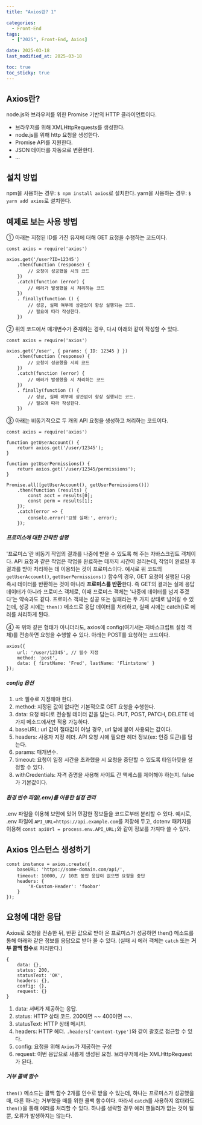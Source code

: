 ```yaml
---
title: "Axios란? 1"

categories:
  - Front-End
tags:
  - ["2025", Front-End, Axios]

date: 2025-03-18
last_modified_at: 2025-03-18

toc: true
toc_sticky: true
---
```


## Axios란?

node.js와 브라우저를 위한 Promise 기반의 HTTP 클라이언트이다.

- 브라우저를 위해 XMLHttpRequests를 생성한다.
- node.js를 위해 http 요청을 생성한다.
- Promise API를 지원한다.
- JSON 데이터를 자동으로 변환한다.
- ... 



## 설치 방법

npm을  사용하는 경우: `$ npm install axios`로 설치한다.
yarn을 사용하는 경우: `$ yarn add axios`로 설치한다.



## 예제로 보는 사용 방법   

① 아래는 지정된 ID를 가진 유저에 대해 GET 요청을 수행하는 코드이다.

```
const axios = require('axios')

axios.get('/user?ID=12345')
	.then(function (response) {
		// 요청이 성공했을 시의 코드
	})
	.catch(function (error) {
		// 에러가 발생했을 시 처리하는 코드
	})
	. finally(function () {
		// 성공, 실패 여부에 상관없이 항상 실행되는 코드.
		// 필요에 따라 작성한다.
	})
```


② 위의 코드에서 매개변수가 존재하는 경우, 다시 아래와 같이 작성할 수 있다.

```
const axios = require('axios')

axios.get('/user', { params: { ID: 12345 } })
	.then(function (response) {
		// 요청이 성공했을 시의 코드
	})
	.catch(function (error) {
		// 에러가 발생했을 시 처리하는 코드
	})
	. finally(function () {
		// 성공, 실패 여부에 상관없이 항상 실행되는 코드.
		// 필요에 따라 작성한다.
	})
```


③ 아래는 비동기적으로 두 개의 API 요청을 생성하고 처리하는 코드이다.

```
const axios = require('axios')

function getUserAccount() {
	return axios.get('/user/12345');
}

function getUserPermissions() {
	return axios.get('/user/12345/permissions');
}

Promise.all([getUserAccount(), getUserPermissions()])
	.then(function (results) {
	    const acct = results[0];
	    const perm = results[1];
	});
	.catch(error => {
	    console.error('요청 실패:', error);
	});
```

##### 프로미스에 대한 간략한 설명
'프로미스'란 비동기 작업의 결과를 나중에 받을 수 있도록 해 주는 자바스크립트 객체이다. API 요청과 같은 작업은 작업을 완료하는 데까지 시간이 걸리는데, 작업이 완료된 후 결과를 받아 처리하는 데 이용되는 것이 프로미스이다.
예시로 위 코드의 `getUserAccount()`, `getUserPermissions()` 함수의 경우, GET 요청이 실행된 다음 즉시 데이터를 반환하는 것이 아니라 **프로미스를 반환**한다. 즉 GET의 결과는 실제 응답 데이터가 아니라 프로미스 객체로, 이때 프로미스 객체는 '나중에 데이터를 넘겨 주겠다'는 약속과도 같다.
프로미스 객체는 성공 또는 실패라는 두 가지 상태로 넘어갈 수 있는데, 성공 시에는 `then()` 메소드로 응답 데이터를 처리하고, 실패 시에는 catch()로 에러를 처리하게 된다.


④ 꼭 위와 같은 형태가 아니더라도, axios에 config(여기서는 자바스크립트 설정 객체)를 전송하면 요청을 수행할 수 있다. 아래는 POST를 요청하는 코드이다.

```
axios({ 
	url: '/user/12345', // 필수 지정 
	method: 'post', 
	data: { firstName: 'Fred', lastName: 'Flintstone' } 
});
```

##### config 옵션
1) url: 필수로 지정해야 한다.
2) method: 지정된 값이 없다면 기본적으로 GET 요청을 수행한다.
3) data: 요청 바디로 전송될 데이터 값을 담는다. PUT, POST, PATCH, DELETE 네 가지 메소드에서만 적용 가능하다.
4) baseURL: url 값이 절대값이 아닐 경우, url 앞에 붙어 사용되는 값이다.
5) headers: 사용자 지정 헤더. API 요청 시에 필요한 헤더 정보(ex: 인증 토큰)를 담는다.
6) params: 매개변수.
7) timeout: 요청이 일정 시간을 초과했을 시 요청을 중단할 수 있도록 타임아웃을 설정할 수 있다. 
8) withCredentials: 자격 증명을 사용해 사이트 간 액세스를 제어해야 하는지. false가 기본값이다.

##### 환경 변수 파일(.env)를 이용한 설정 관리
.env 파일을 이용해 보안에 있어 민감한 정보들을 코드로부터 분리할 수 있다.
예시로, .env 파일에 `API_URL=https://api.example.com`를 저장해 두고, dotenv 패키지를 이용해 `const apiUrl = process.env.API_URL;`와 같이 정보를 가져다 쓸 수 있다.



## Axios 인스턴스 생성하기

```
const instance = axios.create({ 
	baseURL: 'https://some-domain.com/api/', 
	timeout: 10000, // 10초 동안 응답이 없으면 요청을 중단
	headers: {
		'X-Custom-Header': 'foobar' 
	} 
});
```



## 요청에 대한 응답

Axios로 요청을 전송한 뒤, 반환 값으로 받아 온 프로미스가 성공하면 then() 메소드를 통해 아래와 같은 정보를 응답으로 받아 올 수 있다. (실패 시 에러 객체는 `catch` 또는 **거부 콜백 함수**로 처리한다.)

```
{
	data: {}, 
	status: 200, 
	statusText: 'OK', 
	headers: {}, 
	config: {}, 
	request: {} 
}
```

1) data: 서버가 제공하는 응답. 
2) status: HTTP 상태 코드. 200이면 ~~ 400이면 ~~.
3) statusText: HTTP 상태 메시지.
4) headers: HTTP 헤더. `.headers['content-type']`와 같이 괄호로 접근할 수 있다.
5) config: 요청을 위해 `Axios`가 제공하는 구성
6) request: 이번 응답으로 새롭게 생성된 요청. 브라우저에서는 XMLHttpRequest가 된다.

##### 거부 콜백 함수
`then()` 메소드는 콜백 함수 2개를 인수로 받을 수 있는데, 하나는 프로미스가 성공했을 때, 다른 하나는 거부했을 때를 위한 콜백 함수이다. 따라서 `catch`를 사용하지 않더라도 `then()`을 통해 에러를 처리할 수 있다. 하나를 생략할 경우 에러 핸들러가 없는 것이 될 뿐, 오류가 발생하지는 않는다.
